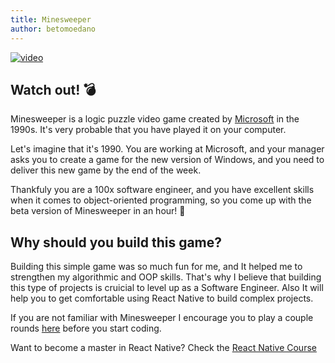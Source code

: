 ```yaml
---
title: Minesweeper
author: betomoedano
---
```


[![video](https://img.youtube.com/vi/Yi6kwUZDtkw/0.jpg)](https://www.youtube.com/watch?v=Yi6kwUZDtkw)

## Watch out! 💣

Minesweeper is a logic puzzle video game created by [Microsoft](https://www.microsoft.com/en-us/?ql=4) in the 1990s. It's very probable that
you have played it on your computer.

Let's imagine that it's 1990. You are working at Microsoft, and your manager asks you to create a game for the new version of Windows, and you need to deliver this new game by the end of the week.

Thankfuly you are a 100x software engineer, and you have excellent skills when it comes to object-oriented programming, so you come up with the beta version of Minesweeper in an hour! 🤯

## Why should you build this game?

Building this simple game was so much fun for me, and It helped me to strengthen my algorithmic and OOP skills. That's why I believe that building this type of projects is cruicial to level up as a Software Engineer.
Also It will help you to get comfortable using React Native to build complex projects.

If you are not familiar with Minesweeper I encourage you to play a couple rounds [here](https://www.google.com/search?q=mineswiper&oq=mine&aqs=chrome.0.69i59j69i57j46i20i263i433i512j69i59j69i60l4.839j0j7&sourceid=chrome&ie=UTF-8) before you start coding.

Want to become a master in React Native? Check the [React Native Course](https://www.codewithbeto/learn)

